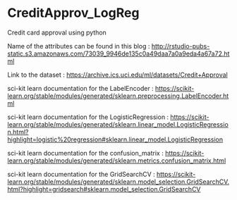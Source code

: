 # CreditApprov_LogReg

Credit card approval using python

Name of the attributes can be found in this blog :  http://rstudio-pubs-static.s3.amazonaws.com/73039_9946de135c0a49daa7a0a9eda4a67a72.html

Link to the dataset : https://archive.ics.uci.edu/ml/datasets/Credit+Approval

sci-kit learn documentation for the LabelEncoder :  https://scikit-learn.org/stable/modules/generated/sklearn.preprocessing.LabelEncoder.html

sci-kit learn documentation for the LogisticRegression :  https://scikit-learn.org/stable/modules/generated/sklearn.linear_model.LogisticRegression.html?highlight=logistic%20regression#sklearn.linear_model.LogisticRegression

sci-kit learn documentation for the confusion_matrix :   https://scikit-learn.org/stable/modules/generated/sklearn.metrics.confusion_matrix.html

sci-kit learn documentation for the GridSearchCV :   https://scikit-learn.org/stable/modules/generated/sklearn.model_selection.GridSearchCV.html?highlight=gridsearch#sklearn.model_selection.GridSearchCV
